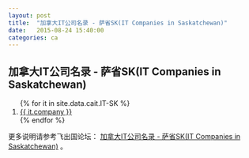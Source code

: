 ```yaml
---
layout: post
title:  "加拿大IT公司名录 - 萨省SK(IT Companies in Saskatchewan)"
date:   2015-08-24 15:40:00
categories: ca
---
```


## 加拿大IT公司名录 - 萨省SK(IT Companies in Saskatchewan)

<ol>
{% for it in site.data.cait.IT-SK %}
<li><a href="{{ it.web }}" target="_blank">{{ it.company }}</a></li>
{% endfor %}
</ol>


更多说明请参考飞出国论坛： <a href="http://bbs.fcgvisa.com/t/it-sk-it-companies-in-saskatchewan/6812" target="blank">加拿大IT公司名录 - 萨省SK(IT Companies in Saskatchewan)</a> 。